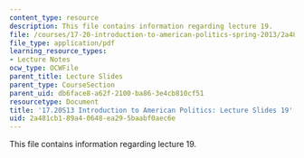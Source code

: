 ```yaml
---
content_type: resource
description: This file contains information regarding lecture 19.
file: /courses/17-20-introduction-to-american-politics-spring-2013/2a481cb189a40648ea295baabf0aec6e_MIT17_20S13_Lecture19.pdf
file_type: application/pdf
learning_resource_types:
- Lecture Notes
ocw_type: OCWFile
parent_title: Lecture Slides
parent_type: CourseSection
parent_uid: db6face8-a62f-2100-ba86-3e4cb810cf51
resourcetype: Document
title: '17.20S13 Introduction to American Politics: Lecture Slides 19'
uid: 2a481cb1-89a4-0648-ea29-5baabf0aec6e
---
```

This file contains information regarding lecture 19.

